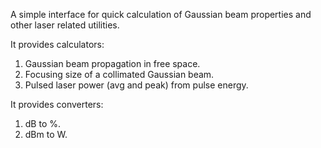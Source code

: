 A simple interface for quick calculation of Gaussian beam properties and other laser related utilities.

It provides calculators:
1. Gaussian beam propagation in free space.
2. Focusing size of a collimated Gaussian beam.
3. Pulsed laser power (avg and peak) from pulse energy.

It provides converters:
1. dB to %.
2. dBm to W.
